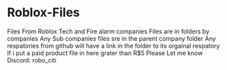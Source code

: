 # Roblox-Files
Files From Roblox Tech and Fire alarm companies
Files are in folders by companies 
Any Sub companies files sre in the parent company folder
Any respatories from github will have a link in the folder to its orgainal respatory
If i put a paid product file in here grater than R$5 Please Let me know Discord: robo_citi
